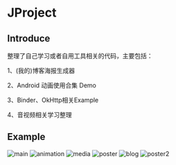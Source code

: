 # JProject

## Introduce

 整理了自己学习或者自用工具相关的代码，主要包括：

1、(我的)博客海报生成器

2、Android 动画使用合集 Demo

3、Binder、OkHttp相关Example

4、音视频相关学习整理

## Example

![main](.img/main.png)
![animation](.img/animation.jpg)
![media](.img/media.png)
![poster](.img/poster.jpg)
![blog](.img/blog.jpg)
![poster2](.img/poster2.jpg)
